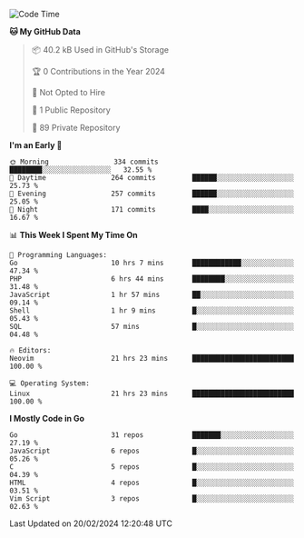 
<!--START_SECTION:waka-->
![Code Time](http://img.shields.io/badge/Code%20Time-4%2C615%20hrs%201%20min-blue)

**🐱 My GitHub Data** 

> 📦 40.2 kB Used in GitHub's Storage 
 > 
> 🏆 0 Contributions in the Year 2024
 > 
> 🚫 Not Opted to Hire
 > 
> 📜 1 Public Repository 
 > 
> 🔑 89 Private Repository 
 > 
**I'm an Early 🐤** 

```text
🌞 Morning                334 commits         ████████░░░░░░░░░░░░░░░░░   32.55 % 
🌆 Daytime                264 commits         ██████░░░░░░░░░░░░░░░░░░░   25.73 % 
🌃 Evening                257 commits         ██████░░░░░░░░░░░░░░░░░░░   25.05 % 
🌙 Night                  171 commits         ████░░░░░░░░░░░░░░░░░░░░░   16.67 % 
```


📊 **This Week I Spent My Time On** 

```text
💬 Programming Languages: 
Go                       10 hrs 7 mins       ████████████░░░░░░░░░░░░░   47.34 % 
PHP                      6 hrs 44 mins       ████████░░░░░░░░░░░░░░░░░   31.48 % 
JavaScript               1 hr 57 mins        ██░░░░░░░░░░░░░░░░░░░░░░░   09.14 % 
Shell                    1 hr 9 mins         █░░░░░░░░░░░░░░░░░░░░░░░░   05.43 % 
SQL                      57 mins             █░░░░░░░░░░░░░░░░░░░░░░░░   04.48 % 

🔥 Editors: 
Neovim                   21 hrs 23 mins      █████████████████████████   100.00 % 

💻 Operating System: 
Linux                    21 hrs 23 mins      █████████████████████████   100.00 % 
```

**I Mostly Code in Go** 

```text
Go                       31 repos            ███████░░░░░░░░░░░░░░░░░░   27.19 % 
JavaScript               6 repos             █░░░░░░░░░░░░░░░░░░░░░░░░   05.26 % 
C                        5 repos             █░░░░░░░░░░░░░░░░░░░░░░░░   04.39 % 
HTML                     4 repos             █░░░░░░░░░░░░░░░░░░░░░░░░   03.51 % 
Vim Script               3 repos             █░░░░░░░░░░░░░░░░░░░░░░░░   02.63 % 
```




 Last Updated on 20/02/2024 12:20:48 UTC
<!--END_SECTION:waka-->
